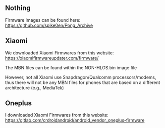 ## Nothing
Firmware Images can be found here: https://github.com/spike0en/Pong_Archive

## Xiaomi
We downloaded Xiaomi Firmwares from this website: https://xiaomifirmwareupdater.com/firmware/

The MBN files can be found within the NON-HLOS.bin image file

However, not all Xiaomi use Snapdragon/Qualcomm processors/modems, thus there will not be any MBN files for phones that are based on a different architecture (e.g., MediaTek)

## Oneplus
I downloaded Xiaomi Firmwares from this website: https://gitlab.com/crdroidandroid/android_vendor_oneplus-firmware
